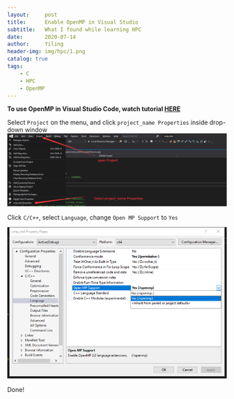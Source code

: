 ```yaml
---
layout:     post
title:      Enable OpenMP in Visual Studio
subtitle:   What I found while learning HPC
date:       2020-07-14
author:     Yiling
header-img: img/hpc/1.png
catalog: true
tags:
    - C
    - HPC
    - OpenMP
---
```

**To use OpenMP in Visual Studio Code, watch tutorial [HERE](https://610yilingliu.github.io/2020/07/01/DebugCwithOpenmpinVscode/)**

Select `Project` on the menu, and click `project_name Properties` inside drop-down window
![](\img\hpc\vssetting1.png)

Click `C/C++`, select `Language`, change `Open MP Support` to `Yes`

![](\img\hpc\vssetting2.png)

Done!